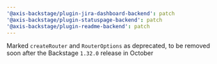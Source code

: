 ```yaml
---
'@axis-backstage/plugin-jira-dashboard-backend': patch
'@axis-backstage/plugin-statuspage-backend': patch
'@axis-backstage/plugin-readme-backend': patch
---
```


Marked `createRouter` and `RouterOptions` as deprecated, to be removed soon after the Backstage `1.32.0` release in October
